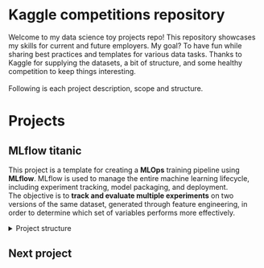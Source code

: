# Kaggle competitions repository

Welcome to my data science toy projects repo! This repository showcases my skills for current and future employers. My goal? To have fun while sharing best practices and templates for various data tasks. Thanks to Kaggle for supplying the datasets, a bit of structure, and some healthy competition to keep things interesting.
<br><br>
Following is each project description, scope and structure.
# Projects 

## MLflow titanic

This project is a template for creating a **MLOps** training pipeline using **MLflow**.
MLflow is used to manage the entire machine learning lifecycle, including experiment tracking, model packaging, and deployment.<br>
The objective is to **track and evaluate multiple experiments** on two versions of the same dataset, generated through feature engineering, in order to determine which set of variables performs more effectively.

<details>
  <summary>Project structure</summary>

  ### Data
  [Titanic - Machine Learning from Disaster](https://www.kaggle.com/competitions/titanic/data)

  ### Modeling and Methodology

  The exploratory data analysis **(EDA)** can be found in the `notebooks/`folder. <br>
  The `MLflow_titanic/titanic_feature_engineer.py` file contains 2 custom transformers used for feature engineering. `TitanicFeatureEngineer` adds 5 more features, `ExtendedTitanicFeatureEngineer` adds 12.<br>
  the `MLflow_titanic\classifiers_mlflow_experiments.py` run the experiment. It performs:
  
1. Get data and set up train-test split
2. Initialize MLflow
3. generate a pipeline **FE &rarr; model training** for each of the four chosen classifiers, the model parameters are fine-tuned via grid search. Each model will be tracked twice, once for each custom feature engineering transformer. Models:
    - Logistic Regression
    - Support Vector Classifier
    - Random Forest Classifier
    - Histogram-based Gradient Boosting Classification Tree  (cos it handles alone missing data)
4. `Sklearn pipelines` are used for preprocessing and modeling 

  ### Results
the model with the best performance is found to be the Random Forest Classifier over the  `ExtendedTitanicFeatureEngineer` tranformer.

![_results.png](MLflow_titanic/mlflow_UI_results.png)

The `submission.py` file extracts the `submission.csv`, it obtained an 80% score on the Kaggle competition. 

</details>

  ## Next project




